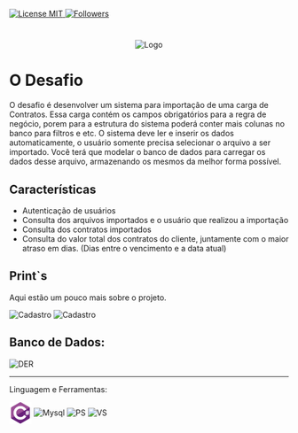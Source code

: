 
<p>
  <a href="https://opensource.org/licenses/MIT">
    <img src="https://img.shields.io/badge/License-MIT-blue.svg" alt="License MIT">   
    <img src="https://img.shields.io/github/followers/andrecomegno.svg" alt="Followers">                                                                               
  </a>
</p>

 #
 
<div>
  <p align="center">
    <img src="https://github.com/andrecomegno/Desafio-Concilig/assets/55299009/941e88fc-2d4a-431d-8c29-7ddfbf8fba62" alt="Logo" height="280">
  </p>
</div>

# O Desafio
<p>
O desafio é desenvolver um sistema para importação de uma carga de Contratos. Essa carga contém os campos obrigatórios para a regra de negócio, porem para a estrutura do sistema poderá conter
mais colunas no banco para filtros e etc. O sistema deve ler e inserir os dados automaticamente, o usuário somente precisa selecionar o arquivo a ser importado. Você terá que modelar o banco 
de dados para carregar os dados desse arquivo, armazenando os mesmos da melhor forma possível. 
</p>

## Características
- Autenticação de usuários
- Consulta dos arquivos importados e o usuário que realizou a importação
- Consulta dos contratos importados
- Consulta do valor total dos contratos do cliente, juntamente com o maior atraso em dias. (Dias entre o vencimento e a data atual) 

## Print`s
<p> Aqui estão um pouco mais sobre o projeto.<p>
<div style="display: inline"> 
    <img src="https://github.com/andrecomegno/Desafio-Concilig/assets/55299009/3286f33b-5c8c-4ecf-9e2b-ef60a4a3895a" alt="Cadastro" height="280">
    <img src="https://github.com/andrecomegno/Desafio-Concilig/assets/55299009/ee667064-3b64-4771-83ed-4d456ec62162" alt="Cadastro" height="280">
</div>

## Banco de Dados:
 <img src="https://github.com/andrecomegno/Desafio-Concilig/assets/55299009/8cb01d82-b27a-4ea2-a223-62bde9b0b955" alt="DER" height="380">
 
 <hr />
 
   Linguagem e Ferramentas:
  <div style="display: inline">
    <img align="center" alt="Csharp" height="40" width="40" src="https://raw.githubusercontent.com/devicons/devicon/master/icons/csharp/csharp-original.svg">
    <img align="center" alt="Mysql" height="40" width="40" src="https://cdn.jsdelivr.net/gh/devicons/devicon/icons/mysql/mysql-original-wordmark.svg">  
    <img align="center" alt="PS" height="40" width="40" src="https://cdn.jsdelivr.net/gh/devicons/devicon/icons/photoshop/photoshop-plain.svg">
    <img align="center" alt="VS" height="40" width="40" src="https://cdn.jsdelivr.net/gh/devicons/devicon/icons/visualstudio/visualstudio-plain.svg">
  </div>
 

 
